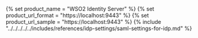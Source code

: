 {% set product_name = "WSO2 Identity Server" %}
{% set product_url_format = "https://localhost:9443" %}
{% set product_url_sample = "https://localhost:9443" %}
{% include "../../../../../includes/references/idp-settings/saml-settings-for-idp.md" %}